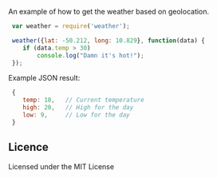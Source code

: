 An example of how to get the weather based on geolocation.

```javascript
 var weather = require('weather');

 weather({lat: -50.212, long: 10.829}, function(data) {
	if (data.temp > 30)
		console.log("Damn it's hot!");
 });
 ```
 
 Example JSON result:
 
```javascript
 {
 	temp: 18,	// Current temperature
 	high: 20,	// High for the day
 	low: 9,		// Low for the day
 }
```

## Licence
Licensed under the MIT License
